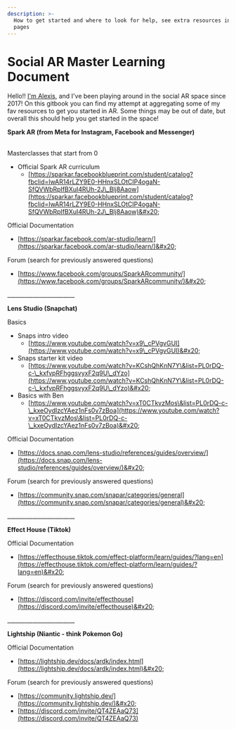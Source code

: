 ```yaml
---
description: >-
  How to get started and where to look for help, see extra resources in the sub
  pages
---
```


# Social AR Master Learning Document

Hello!! [I'm Alexis](https://instagram.com/alexiszerafa), and I've been playing around in the social AR space since 2017! On this gitbook you can find my attempt at aggregating some of my fav resources to get you started in AR. Some things may be out of date, but overall this should help you get started in the space!&#x20;



**Spark AR (from Meta for Instagram, Facebook and Messenger)**

\
Masterclasses that start from 0 &#x20;

* Official Spark AR curriculum
  * [https://sparkar.facebookblueprint.com/student/catalog?fbclid=IwAR14rLZY9E0-HHnxSLOtCIP4ogaN-SfQVWbRpIfBXuI4RUh-2J\_Blj8Aaow](https://sparkar.facebookblueprint.com/student/catalog?fbclid=IwAR14rLZY9E0-HHnxSLOtCIP4ogaN-SfQVWbRpIfBXuI4RUh-2J\_Blj8Aaow)&#x20;

Official Documentation&#x20;

* [https://sparkar.facebook.com/ar-studio/learn/](https://sparkar.facebook.com/ar-studio/learn/)&#x20;

Forum (search for previously answered questions)

* [https://www.facebook.com/groups/SparkARcommunity/](https://www.facebook.com/groups/SparkARcommunity/)&#x20;



\_\_\_\_\_\_\_\_\_\_\_\_\_\_\_\_\_\_\_\_\_\_\_\_

**Lens Studio (Snapchat)**

Basics&#x20;

* Snaps intro video
  * [https://www.youtube.com/watch?v=x9\_cPVgvGUI](https://www.youtube.com/watch?v=x9\_cPVgvGUI)&#x20;
* Snaps starter kit video&#x20;
  * [https://www.youtube.com/watch?v=KCshQhKnN7Y\&list=PL0rDQ-c-\_kxfvpRFhggsvyxF2q9U\_dYzo](https://www.youtube.com/watch?v=KCshQhKnN7Y\&list=PL0rDQ-c-\_kxfvpRFhggsvyxF2q9U\_dYzo)&#x20;
* Basics with Ben&#x20;
  * [https://www.youtube.com/watch?v=xT0CTkvzMos\&list=PL0rDQ-c-\_kxeOydIzcYAez1nFs0v7zBoa](https://www.youtube.com/watch?v=xT0CTkvzMos\&list=PL0rDQ-c-\_kxeOydIzcYAez1nFs0v7zBoa)&#x20;

Official Documentation&#x20;

* [https://docs.snap.com/lens-studio/references/guides/overview/](https://docs.snap.com/lens-studio/references/guides/overview/)&#x20;

Forum (search for previously answered questions)

* [https://community.snap.com/snapar/categories/general](https://community.snap.com/snapar/categories/general)&#x20;



\_\_\_\_\_\_\_\_\_\_\_\_\_\_\_\_\_\_\_\_\_\_\_\_&#x20;

**Effect House (Tiktok)**

Official Documentation&#x20;

* [https://effecthouse.tiktok.com/effect-platform/learn/guides/?lang=en](https://effecthouse.tiktok.com/effect-platform/learn/guides/?lang=en)&#x20;

Forum (search for previously answered questions)

* [https://discord.com/invite/effecthouse](https://discord.com/invite/effecthouse)&#x20;



\_\_\_\_\_\_\_\_\_\_\_\_\_\_\_\_\_\_\_\_\_\_\_\_

**Lightship (Niantic - think Pokemon Go)**

Official Documentation

* [ ](https://lightship.dev/docs/ardk/index.html)[https://lightship.dev/docs/ardk/index.html](https://lightship.dev/docs/ardk/index.html)&#x20;

Forum (search for previously answered questions)

* &#x20;[https://community.lightship.dev/](https://community.lightship.dev/)&#x20;
* [https://discord.com/invite/QT4ZEAaQ73](https://discord.com/invite/QT4ZEAaQ73)
